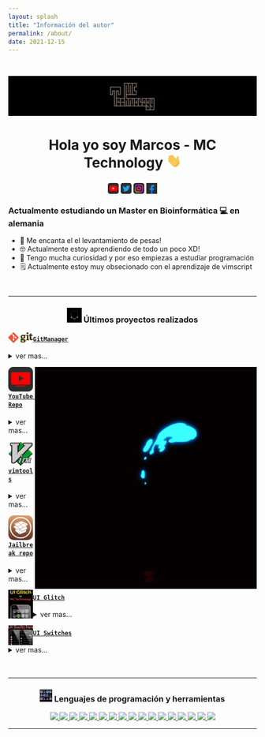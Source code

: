 ```yaml
---
layout: splash
title: "Información del autor"
permalink: /about/
date: 2021-12-15
---
```


<br>

[![MC Technology](../assets/images/src/mctechnology_extendido.GIF)](https://www.youtube.com/c/mctechnology17)

<h1 align="center">Hola yo soy Marcos - MC Technology <img src="../assets/images/src/wave.gif" width="30px"></h1>

<h3 align="center"><tr><td>

[<img align="center" alt="MC Technology | YouTube" width="22px" src="../assets/images/src/youtube.png" />][youtube]
[<img align="center" alt="@mctechnology17 | Twitter" width="22px" src="../assets/images/src/twitter.png" />][twitter]
[<img align="center" alt="@mctechnology17 | Instagram" width="22px" src="../assets/images/src/instagram.png" />][instagram]
[<img align="center" alt="MC Technology17 | Facebook" width="22px" src="../assets/images/src/facebook.png" />][facebook]

</td></tr></h3>

### Actualmente estudiando un Master en Bioinformática 💻 en alemania
- 🦾 Me encanta el el levantamiento de pesas!
- 🤓 Actualmente estoy aprendiendo de todo un poco XD!
- 👾 Tengo mucha curiosidad y por eso empiezas a estudiar programación
- 🗒  Actualmente estoy muy obsecionado con el aprendizaje de vimscript

<br />

---

<h3 align="center"><img src="../assets/images/src/cabeza.GIF" width="30px" height="30px"> Últimos proyectos realizados</h3>

<tr>
<td>

[<img align="left" alt="gm | Git Manager" width="50px" src="../assets/images/src/git_logo.png" />][gm]

</td>
<td> <h4 align="left"> <a href="https://github.com/mctechnology17/gm" target="_blank"><code>GitManager</code></a> </h4>
  <details>
    <summary>ver mas...</summary>

    GitManager es un asistente multiplataforma que se puede combinar
    con su zsh/bash/fish/powershell o con su editor
    vim/vi/nvim/Gvim/MacVim.

  </details> </td>
</tr>
<tr>
<td>

[<img align="left" alt="youtuberepo | YouTube Repo" width="50px" src="../assets/images/src/youtube_alternativ.png" />][youtuberepo]

</td>
<img align="right" alt=yomero" width="450px" height="450px" src="../assets/images/src/pokemon.GIF">
<td> <h4 align="left"> <a href="https://github.com/mctechnology17/youtube_repo_mc_technology" target="_blank"><code>YouTube Repo</code></a> </h4>
  <details>
    <summary>ver mas...</summary>

    Un buen repositorio para compartir mi conocimiento.
    y ayudar a la comunidad de desarrollo en
    youtube con lo que he aprendido hasta ahora.
    Las contribuciones también son bienvenidas: D!

  </details> </td>
</tr>
<tr>
<td>

[<img align="left" alt="vimtools | VimTools" width="50px" src="../assets/images/src/vim.png" />][vimtools]

</td>
<td> <h4 align="left"> <a href="https://github.com/mctechnology17/vimtools" target="_blank"><code>vimtools</code></a> </h4>
  <details>
    <summary>ver mas...</summary>

    VimTools es un complemento para complementar su editor
    texto / código favorito vim, vi, nvim, Gvim o MacVim.

  </details> </td>
</tr>
<tr>
<td>

[<img align="left" alt="jailbreakrepo | Jailbreak Repo" width="50px" src="../assets/images/src/cydia7.png" />][jailbreakrepo]

</td>
<td> <h4 align="left"> <a href="https://mctechnology17.github.io/" target="_blank"><code>Jailbreak repo</code></a> </h4>
  <details>
    <summary>ver mas...</summary>

    Una contribución a la comunidad de Jailbreaker

  </details> </td>
</tr>
<tr>
<td>

[<img align="left" alt="uiswitch | UI Glitch" width="50px" src="../assets/images/src/uiglitch.png" />][uiglitch]

</td>
<td> <h4 align="left"> <a href="https://repo.packix.com/package/com.mctechnology.uiglitch/" target="_blank"><code>UI Glitch</code></a> </h4>
  <details>
    <summary>ver mas...</summary>

    UI Glitch está aquí !!!

    Dale a tu iPhone un aspecto diferente con UI Glitch.
    La familia UI de MC Technology! Creado para los amantes de la
    personalización de la interfaz de usuario!
    Con UI Glitch puedes obtener una combinación exquisita para
    complementar tus temas!
    Más de 20 tonos con diferentes grados de opacidad y colores!
    Compatibilidad con miles de temas! Incluye un tema animado exclusivo!

  </details> </td>
</tr>
<tr>
<td>

[<img align="left" alt="uiswitches | UI Switches" width="50px" src="../assets/images/src/uiswitches.png" />][uiswitches]

</td>
<td> <h4 align="left"> <a href="https://repo.packix.com/package/com.mctechnology.uiswitches/" target="_blank"><code>UI Switches</code></a> </h4>
  <details>
    <summary>ver mas...</summary>

    Interruptores de interfaz de usuario
    Dale a tu iPhone un aspecto diferente con UI Cambia la familia UI de
    MC Technology! Creado para los amantes de la personalización de
    interfaz de usuario!
    Cómo utilizar los interruptores de la interfaz de usuario? Instale la
    extensión de la interfaz de usuario de Snowboard y Snowboard desde el
    repositorio de Spark.

  </details> </td>
</tr>

<br />
<br />

---

<h3 align="center"><img src="../assets/images/src/0101.GIF" width="25px" height="25px"> Lenguajes de programación y herramientas</h3>
<p align="center">
    <a href="https://www.youtube.com/channel/UC_mYh5PYPHBJ5YYUj8AIkcw" target="_blank"> <img src="https://img.shields.io/badge/OS-Linux-informational?style=flat&logo=linux&logoColor=white&color=2bbc8a"/> </a>
    <a href="https://www.youtube.com/channel/UC_mYh5PYPHBJ5YYUj8AIkcw" target="_blank"> <img src="https://img.shields.io/badge/OS-MacOS-informational?style=flat&logo=macos&logoColor=white&color=2bbc8a"/> </a>
    <a href="https://www.youtube.com/channel/UC_mYh5PYPHBJ5YYUj8AIkcw" target="_blank"> <img src="https://img.shields.io/badge/OS-Windows-informational?style=flat&logo=windows&logoColor=white&color=2bbc8a"/> </a>
    <a href="https://www.youtube.com/channel/UC_mYh5PYPHBJ5YYUj8AIkcw" target="_blank"> <img src="https://img.shields.io/badge/Code-Python-informational?style=flat&logo=python&logoColor=white&color=2bbc8a"/> </a>
    <a href="https://www.youtube.com/channel/UC_mYh5PYPHBJ5YYUj8AIkcw" target="_blank"> <img src="https://img.shields.io/badge/Code-JavaScript-informational?style=flat&logo=javascript&logoColor=white&color=2bbc8a"/> </a>
    <a href="https://www.youtube.com/channel/UC_mYh5PYPHBJ5YYUj8AIkcw" target="_blank"> <img src="https://img.shields.io/badge/Code-C-informational?style=flat&logo=c&logoColor=white&color=2bbc8a"/> </a>
    <a href="https://www.youtube.com/channel/UC_mYh5PYPHBJ5YYUj8AIkcw" target="_blank"> <img src="https://img.shields.io/badge/Code-C++-informational?style=flat&logo=c++&logoColor=white&color=2bbc8a"/> </a>
    <a href="https://www.youtube.com/channel/UC_mYh5PYPHBJ5YYUj8AIkcw" target="_blank"> <img src="https://img.shields.io/badge/Code-R-informational?style=flat&logo=r&logoColor=white&color=2bbc8a"/> </a>
    <a href="https://www.youtube.com/channel/UC_mYh5PYPHBJ5YYUj8AIkcw" target="_blank"> <img src="https://img.shields.io/badge/Code-Make-informational?style=flat&logo=cmake&logoColor=white&color=2bbc8a"/> </a>
    <a href="https://www.youtube.com/channel/UC_mYh5PYPHBJ5YYUj8AIkcw" target="_blank"> <img src="https://img.shields.io/badge/Code-HTML5-informational?style=flat&logo=html5&logoColor=white&color=2bbc8a"/> </a>
    <a href="https://www.youtube.com/channel/UC_mYh5PYPHBJ5YYUj8AIkcw" target="_blank"> <img src="https://img.shields.io/badge/Code-Vim-informational?style=flat&logo=vim&logoColor=white&color=2bbc8a"/> </a>
    <a href="https://www.youtube.com/channel/UC_mYh5PYPHBJ5YYUj8AIkcw" target="_blank"> <img src="https://img.shields.io/badge/Code-Markdown-informational?style=flat&logo=markdown&logoColor=white&color=2bbc8a"/> </a>
    <a href="https://www.youtube.com/channel/UC_mYh5PYPHBJ5YYUj8AIkcw" target="_blank"> <img src="https://img.shields.io/badge/Shell-Bash-informational?style=flat&logo=gnu-bash&logoColor=white&color=2bbc8a"/> </a>
    <a href="https://www.youtube.com/channel/UC_mYh5PYPHBJ5YYUj8AIkcw" target="_blank"> <img src="https://img.shields.io/badge/Tools-Docker-informational?style=flat&logo=docker&logoColor=white&color=2bbc8a"/> </a>
    <a href="https://www.youtube.com/channel/UC_mYh5PYPHBJ5YYUj8AIkcw" target="_blank"> <img src="https://img.shields.io/badge/Tools-Git-informational?style=flat&logo=git&logoColor=white&color=2bbc8a"/> </a>
    <a href="https://www.youtube.com/channel/UC_mYh5PYPHBJ5YYUj8AIkcw" target="_blank"> <img src="https://img.shields.io/badge/Tools-GitHub-informational?style=flat&logo=github&logoColor=white&color=2bbc8a"/> </a>
    <a href="https://www.youtube.com/channel/UC_mYh5PYPHBJ5YYUj8AIkcw" target="_blank"> <img src="https://img.shields.io/badge/Tools-GitLab-informational?style=flat&logo=gitlab&logoColor=white&color=2bbc8a"/> </a>
</p>

---


[twitter]: https://twitter.com/mctechnology17
[youtube]: https://www.youtube.com/c/mctechnology17
[instagram]: https://www.instagram.com/mctechnology17/
[facebook]: https://m.facebook.com/mctechnology17/
[reddit]:https://www.reddit.com/user/mctechnology17

[vimtools]: https://github.com/mctechnology17/vimtools
[jailbreakrepo]: https://mctechnology17.github.io/
[uiglitch]: https://repo.packix.com/package/com.mctechnology.uiglitch/
[uiswitches]: https://repo.packix.com/package/com.mctechnology.uiswitches/
[gm]: https://github.com/mctechnology17/gm
[youtuberepo]: https://github.com/mctechnology17/youtube_repo_mc_technology
